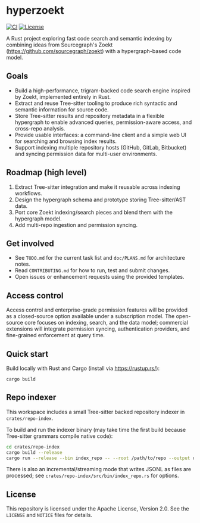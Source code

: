 # hyperzoekt

[![CI](https://github.com/dcieslak19973/hyperzoekt/actions/workflows/ci.yml/badge.svg)](https://github.com/dcieslak19973/hyperzoekt/actions)
[![License](https://img.shields.io/badge/license-Apache%202.0-blue.svg)](LICENSE)

A Rust project exploring fast code search and semantic indexing by combining ideas from Sourcegraph's Zoekt (https://github.com/sourcegraph/zoekt) with a hypergraph-based code model.

Goals
-----
- Build a high-performance, trigram-backed code search engine inspired by Zoekt, implemented entirely in Rust.
- Extract and reuse Tree-sitter tooling to produce rich syntactic and semantic information for source code.
- Store Tree-sitter results and repository metadata in a flexible hypergraph to enable advanced queries, permission-aware access, and cross-repo analysis.
- Provide usable interfaces: a command-line client and a simple web UI for searching and browsing index results.
- Support indexing multiple repository hosts (GitHub, GitLab, Bitbucket) and syncing permission data for multi-user environments.

Roadmap (high level)
--------------------
1. Extract Tree-sitter integration and make it reusable across indexing workflows.
2. Design the hypergraph schema and prototype storing Tree-sitter/AST data.
3. Port core Zoekt indexing/search pieces and blend them with the hypergraph model.
4. Add multi-repo ingestion and permission syncing.

Get involved
------------
- See `TODO.md` for the current task list and `doc/PLANS.md` for architecture notes.
- Read `CONTRIBUTING.md` for how to run, test and submit changes.
- Open issues or enhancement requests using the provided templates.

Access control
--------------
Access control and enterprise-grade permission features will be provided as a closed-source
option available under a subscription model. The open-source core focuses on indexing,
search, and the data model; commercial extensions will integrate permission syncing,
authentication providers, and fine-grained enforcement at query time.

Quick start
-----------
Build locally with Rust and Cargo (install via https://rustup.rs/):

	cargo build

Repo indexer
-------------
This workspace includes a small Tree-sitter backed repository indexer in `crates/repo-index`.

To build and run the indexer binary (may take time the first build because Tree-sitter grammars compile native code):

```bash
cd crates/repo-index
cargo build --release
cargo run --release --bin index_repo -- --root /path/to/repo --output out.jsonl
```

There is also an incremental/streaming mode that writes JSONL as files are processed; see `crates/repo-index/src/bin/index_repo.rs` for options.

License
-------
This repository is licensed under the Apache License, Version 2.0. See the `LICENSE` and `NOTICE` files for details.

